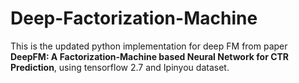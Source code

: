 # Deep-Factorization-Machine
This is the updated python implementation for deep FM from paper **DeepFM: A Factorization-Machine based Neural Network for CTR Prediction**, using tensorflow 2.7 and Ipinyou dataset. 

